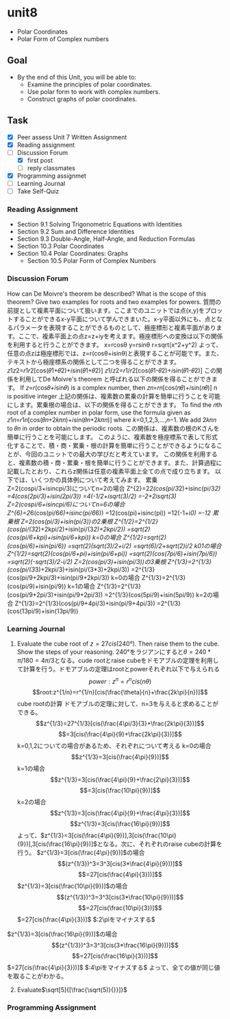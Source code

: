 # unit8

- Polar Coordinates
- Polar Form of Complex numbers

## Goal

- By the end of this Unit, you will be able to:
  - Examine the principles of polar coordinates.
  - Use polar form to work with complex numbers.
  - Construct graphs of polar coordinates.

## Task

- [x] Peer assess Unit 7 Written Assignment
- [x] Reading assignment
- [ ] Discussion Forum
  - [x] first post
  - [ ] reply classmates
- [x] Programming assignmet
- [ ] Learning Journal
- [ ] Take Self-Quiz

### Reading Assignment

- Section 9.1 Solving Trigonometric Equations with Identities
- Section 9.2 Sum and Difference Identities
- Section 9.3 Double-Angle, Half-Angle, and Reduction Formulas
- Section 10.3 Polar Coordinates
- Section 10.4 Polar Coordinates: Graphs
  - Section 10.5 Polar Form of Complex Numbers

### Discussion Forum

How can De Moivre's theorem be described? What is the scope of this theorem? Give two examples for roots and two examples for powers.
質問の前提として複素平面について扱います。ここまでのユニットでは点(x,y)をプロットすることができるx-y平面について学んできまいた。x-y平面以外にも、点となるパラメータを表現することができるものとして、極座標形と複素平面があります。ここで、複素平面上の点z=z+iyを考えます。極座標形への変換は以下の関係を利用すると行うことができます。
x=rcosθ
y=rsinθ
r=sqrt(x^2+y^2)
よって、任意の点zは極座標形では、z=r(cosθ+isinθ)と表現することが可能です。また、テキストから極座標系の関係として二つを得ることができます。
𝑧1𝑧2=𝑟1𝑟2[cos(𝜃1+𝜃2)+𝑖sin(𝜃1+𝜃2)]
𝑧1/𝑧2=𝑟1/𝑟2[cos(𝜃1-𝜃2)+𝑖sin(𝜃1-𝜃2)]
この関係を利用してDe Moivre's theorem と呼ばれる以下の関係を得ることができます。
If 𝑧=𝑟(cos𝜃+𝑖sin𝜃) is a complex number, then
𝑧𝑛=𝑟𝑛[cos(𝑛𝜃)+𝑖sin(𝑛𝜃)]
n is positive integer
上記の関係は、複素数の累乗の計算を簡単に行うことを可能にします。累乗根の場合は、以下の関係を得ることができます。
To find the 𝑛th root of a complex number in polar form, use the formula given as
𝑧1𝑛=𝑟1𝑛[cos(𝜃𝑛+2𝑘𝜋𝑛)+𝑖sin(𝜃𝑛+2𝑘𝜋𝑛)]
where 𝑘=0,1,2,3,...,𝑛−1. We add 2𝑘𝜋𝑛 to 𝜃𝑛 in order to obtain the periodic roots.
この関係は、複素数の根のKさんを簡単に行うことを可能にします。
このように、複素数を極座標系で表して形式化することで、積・商・累乗・根の計算を簡単に行うことができるようになることが、今回のユニットでの最大の学びだと考えています。
この関係を利用すると、複素数の積・商・累乗・根を簡単に行うことができます。また、計算過程に記載したとおり、これらz関係は任意の複素平面上全ての点で成り立ちます。
以下では、いくつかの具体例について考えてみます。
累乗
Z=2(cospi/3+isincpi/3)についてn=2の場合
Z^{2}=2*2(cos(pi/3*2)+isinc(pi/3*2)
=4(cos(2pi/3)+isin(2pi/3))
=4(-1/2+isqrt(3)/2)
=-2+2isqrt(3)
Z=2(cospi/6+isincpi/6)についてn=6の場合
Z^{6}=2*6(cos(pi/6*6)+isinc(pi/6*6))
=12(cos(pi)+isinc(pi))
=12(-1+i*0)
=-12
累乗根
Z=2(cos(pi/3)+isin(pi/3))の2乗根
Z^{1/2}=2^{1/2}(cos(pi/(3*2)+2kpi/2)+isin(pi/(3*2)+2kpi/2))
=sqrt(2)(cos(pi/6+kpi)+isin(pi/6+kpi))
k=0の場合
Z^{1/2}=sqrt(2)(cos(pi/6)+isin(pi/6))
=sqrt(2)(sqrt(3)/2+i/2)
=sqrt(6)/2+sqrt(2)i/2
k01の場合
Z^{1/2}=sqrt(2)(cos(pi/6+pi)+isin(pi/6+pi))
=sqrt(2)(cos(7pi/6)+isin(7pi/6))
=sqrt(2)(-sqrt(3)/2-i/2)
Z=2(cos(pi/3)+isin(pi/3))の3乗根
Z^{1/3}=2^{1/3}(cos(pi/(3*3)+2kpi/3)+isin(pi/(3*3)+2kpi/3))
=2^{1/3}(cos(pi/9+2kpi/3)+isin(pi/9+2kpi/3))
k=0の場合
Z^{1/3}=2^{1/3}(cos(pi/9)+isin(pi/9))
k=1の場合
Z^{1/3}=2^{1/3}(cos(pi/9+2pi/3)+isin(pi/9+2pi/3))
=2^{1/3}(cos(5pi/9)+isin(5pi/9))
k=2の場合
Z^{1/3}=2^{1/3}(cos(pi/9+4pi/3)+isin(pi/9+4pi/3))
=2^{1/3}(cos(13pi/9)+isin(13pi/9))

### Learning Journal

1. Evaluate the cube root of $z=27cis(240°)$. Then raise them to the cube. Show the steps of your reasoning.
240°をラジアンにすると$θ=240* \pi/180=4 \pi /3$となる。cude rootとraise cubeをドモアブルの定理を利用して計算を行う。ドモアブルの定理はrootとpowerそれぞれ以下で与えられる
$$power:z^n=r^ncis(n\theta)$$
$$root:z^{1/n}=r^{1/n}[cis(\frac{\theta}{n}+\frac{2k\pi}{n})]$$
cube rootの計算
ドモアブルの定理に対して、n=3を与えると求めることができる。
$$z^{1/3}=27^{1/3}[cis(\frac{4\pi/3}{3}+\frac{2k\pi}{3})]$$
$$=3[cis(\frac{4\pi}{9}+\frac{2k\pi}{3})]$$
k=0,1,2についての場合があるため、それぞれについて考える
k=0の場合
$$z^{1/3}=3[cis(\frac{4\pi}{9})]$$
k=1の場合
$$z^{1/3}=3[cis(\frac{4\pi}{9}+\frac{2\pi}{3})]$$
$$=3[cis(\frac{10\pi}{9})]$$
k=2の場合
$$z^{1/3}=3[cis(\frac{4\pi}{9}+\frac{4\pi}{3})]$$
$$z^{1/3}=3[cis(\frac{16\pi}{9})]$$
よって、$z^{1/3}=3[cis(\frac{4\pi}{9})],3[cis(\frac{10\pi}{9})],3[cis(\frac{16\pi}{9})]$となる。次に、それぞれのraise cubeの計算を行う。
$z^{1/3}=3[cis(\frac{4\pi}{9})]$の場合
$$(z^{1/3})^3=3^3[cis(3*\frac{4\pi}{9}))]$$
$$=27[cis(\frac{4\pi}{3}))]$$
$z^{1/3}=3[cis(\frac{10\pi}{9})]$の場合
$$(z^{1/3})^3=3^3[cis(3*\frac{10\pi}{9}))]$$
$$=27[cis(\frac{10\pi}{3})]$$
$=27[cis(\frac{4\pi}{3})]$ $:2\piをマイナスする$

$z^{1/3}=3[cis(\frac{16\pi}{9})]$の場合
$$(z^{1/3})^3=3^3[cis(3*\frac{16\pi}{9}))]$$
$$=27[cis(\frac{16\pi}{3}))]$$
$=27[cis(\frac{4\pi}{3}))]$ $:4\piをマイナスする$
よって、全ての値が同じ値を取ることがわかる。

2. Evaluate$\sqrt[5]{[\frac{\sqrt(5)}{}}]}$

### Programming Assignment
